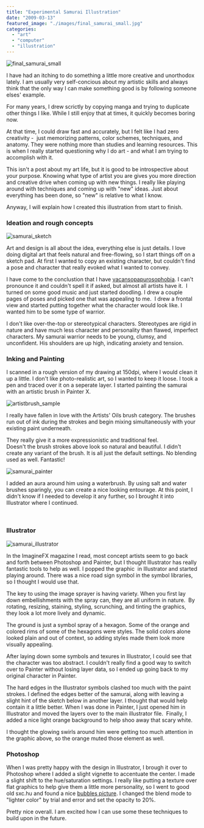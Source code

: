 ```yaml
---
title: "Experimental Samurai Illustration"
date: "2009-03-13"
featured_image: "./images/final_samurai_small.jpg"
categories: 
  - "art"
  - "computer"
  - "illustration"
---
```


![final_samurai_small](./images/final_samurai_small.jpg "final_samurai_small")

I have had an itching to do something a little more creative and unorthodox lately. I am usually very self-concious about my artistic skills and always think that the only way I can make something good is by following someone elses' example.

For many years, I drew scrictly by copying manga and trying to duplicate other things I like. While I still enjoy that at times, it quickly becomes boring now.

At that time, I could draw fast and accurately, but I felt like I had zero creativity -  just memorizing patterns, color schemes, techniques, and anatomy. They were nothing more than studies and learning resources. This is when I really started questioning why I do art - and what I am trying to accomplish with it.

This isn't a post about my art life, but it is good to be introspective about your purpose. Knowing what type of artist you are gives you more direction and creative drive when coming up with new things. I really like playing around with techniques and coming up with "new" ideas. Just about everything has been done, so "new" is relative to what I know.  

Anyway, I will explain how I created this illustration from start to finish.

### Ideation and rough concepts

![samurai_sketch](./images/samurai_sketch.jpg "samurai_sketch")

Art and design is all about the idea, everything else is just details. I love doing digital art that feels natural and free-flowing, so I start things off on a sketch pad. At first I wanted to copy an existing character, but couldn't find a pose and character that really evoked what I wanted to convey.

I have come to the conclustion that I have [vacansopapurosophobia](http://www.amazon.com/Vacansopapurosophobia-Fear-Blank-Various-Youth/dp/0977928918 "The deadly killer"). I can't pronounce it and couldn't spell it if asked, but almost all artists have it.  I turned on some good music and just started doodling. I drew a couple pages of poses and picked one that was appealing to me.  I drew a frontal view and started putting together what the character would look like. I wanted him to be some type of warrior.

I don't like over-the-top or stereotypical characters. Stereotypes are rigid in nature and have much less character and personality than flawed, imperfect characters. My samurai warrior needs to be young, clumsy, and unconfident. His shoulders are up high, indicating anxiety and tension.

### Inking and Painting

I scanned in a rough version of my drawing at 150dpi, where I would clean it up a little. I don't like photo-realistic art, so I wanted to keep it loose. I took a pen and traced over it on a seperate layer. I started painting the samurai with an artistic brush in Painter X.

![artistbrush_sample](./images/artistbrush_sample.jpg "artistbrush_sample")

I really have fallen in love with the Artists' Oils brush category. The brushes run out of ink during the strokes and begin mixing simultaneously with your existing paint underneath.

They really give it a more expressionistic and traditional feel. Doesn't the brush strokes above look so natural and beautiful. I didn't create any variant of the brush. It is all just the default settings. No blending used as well. Fantastic!

![samurai_painter](./images/samurai_painter.jpg "samurai_painter")

I added an aura around him using a waterbrush. By using salt and water brushes sparingly, you can create a nice looking entourage. At this point, I didn't know if I needed to develop it any further, so I brought it into Illustrator where I continued.

 
### Illustrator

![samurai_illustrator](./images/samurai_illustrator.jpg "samurai_illustrator")

In the ImagineFX magazine I read, most concept artists seem to go back and forth between Photoshop and Painter, but I thought Illustrator has really fantastic tools to help as well. I popped the graphic  in Illustrator and started playing around. There was a nice road sign symbol in the symbol libraries, so I thought I would use that.

The key to using the image sprayer is having variety. When you first lay down embellishments with the spray can, they are all uniform in nature.  By rotating, resizing, staining, styling, scrunching, and tinting the graphics, they look a lot more lively and dynamic.

The ground is just a symbol spray of a hexagon. Some of the orange and colored rims of some of the hexagons were styles. The solid colors alone looked plain and out of context, so adding styles made them look more visually appealing.

After laying down some symbols and texures in Illustrator, I could see that the character was too abstract. I couldn't really find a good way to switch over to Painter without losing layer data, so I ended up going back to my original character in Painter.

The hard edges in the Illustrator symbols clashed too much with the paint strokes. I defined the edges better of the samurai, along with leaving a slight hint of the sketch below in another layer. I thought that would help contain it a little better. When I was done in Painter, I just opened him in Illustrator and moved the layers over to the main illustrator file.  Finally, I added a nice light orange background to help shoo away that scary white.

I thought the glowing swirls around him were getting too much attention in the graphic above, so the orange muted those element as well.

### Photoshop 

When I was pretty happy with the design in Illustrator, I brough it over to Photoshop where I added a slight vignette to accentuate the center. I made a slight shift to the hue/saturation settings. I really like putting a texture over flat graphics to help give them a little more personality, so I went to good old sxc.hu and found a nice [bubbles picture](http://www.sxc.hu/photo/1144370). I changed the blend mode to "lighter color" by trial and error and set the opacity to 20%.

Pretty nice overall. I am excited how I can use some these techniques to build upon in the future.
